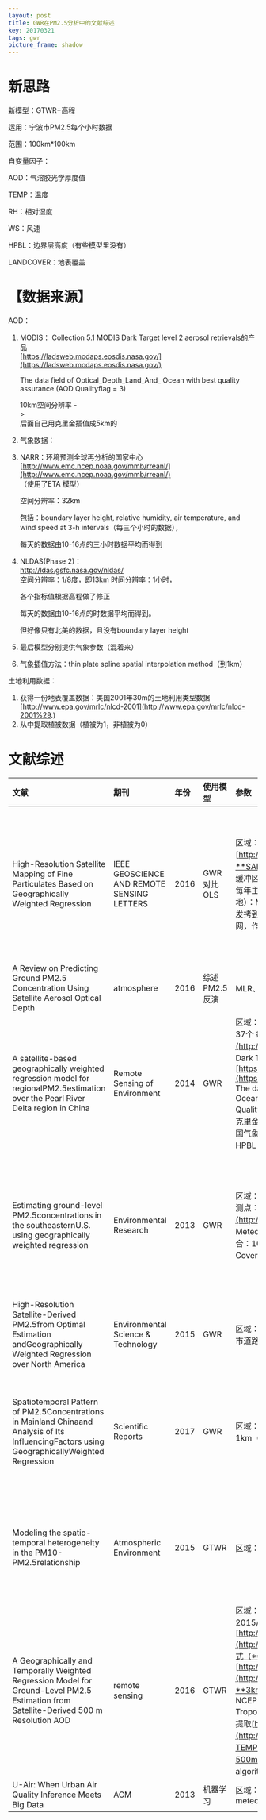 ```yaml
---
layout: post
title: GWR在PM2.5分析中的文献综述
key: 20170321
tags: gwr
picture_frame: shadow
---
```


# 新思路

新模型：GTWR+高程

运用：宁波市PM2.5每个小时数据

范围：100km\*100km

自变量因子：

AOD：气溶胶光学厚度值

TEMP：温度

RH：相对湿度

WS：风速

HPBL：边界层高度（有些模型里没有）

LANDCOVER：地表覆盖

# 【数据来源】

AOD：

1. MODIS： Collection 5.1 MODIS Dark Target level 2  aerosol retrievals的产品  
   [https://ladsweb.modaps.eosdis.nasa.gov/](https://ladsweb.modaps.eosdis.nasa.gov/)

   The data field of  Optical\_Depth\_Land\_And\_ Ocean with best quality assurance \(AOD  Qualityflag = 3\)

   10km空间分辨率  -  
   &gt;  
   后面自己用克里金插值成5km的

2. 气象数据：

3. NARR：环境预测全球再分析的国家中心  
   [http://www.emc.ncep.noaa.gov/mmb/rreanl/](http://www.emc.ncep.noaa.gov/mmb/rreanl/)  
   （使用了ETA 模型）

   空间分辨率：32km

   包括：boundary layer height, relative humidity, air  temperature, and wind speed at 3-h intervals（每三个小时的数据），

   每天的数据由10-16点的三小时数据平均而得到

4. NLDAS\(Phase 2\)：  
   [http://ldas.gsfc.nasa.gov/nldas/ ](http://ldas.gsfc.nasa.gov/nldas/)  
    空间分辨率：1/8度，即13km  时间分辨率：1小时，

   各个指标值根据高程做了修正

   每天的数据由10-16点的时数据平均而得到。

   但好像只有北美的数据，且没有boundary layer height

5. 最后模型分别提供气象参数（混着来）

6. 气象插值方法：thin plate spline spatial interpolation method（到1km）

土地利用数据：

1. 获得一份地表覆盖数据：美国2001年30m的土地利用类型数据
   [http://www.epa.gov/mrlc/nlcd-2001](http://www.epa.gov/mrlc/nlcd-2001%29.)
2. 从中提取植被数据（植被为1，非植被为0）

# 文献综述

| 文献 | 期刊 | 年份 | 使用模型 | 参数 | 一些手段 |
| :--- | :--- | :--- | :--- | :--- | :--- |
| High-Resolution Satellite Mapping of Fine Particulates Based on Geographically Weighted Regression | IEEE GEOSCIENCE AND REMOTE SENSING LETTERS | 2016 | GWR对比OLS | 区域：京津冀实测点：52个 每小时[http://cnemc.cn/](http://cnemc.cn/)AOD:通过**SARA**模型计算Land Use：每年  以监测点为缓冲区1km范围进行计算工业区密度：人口密度：每年主干道长度：特定类型地类的密度（绿地、水地）：Meteorological：每年  13个站点，用最邻近发拷到监测点上  温度  湿度  大气压强建立1km格网，作分析 | 扯了SARA模型扯了GWR、OLS作出了所有区域预测的PM2.5图尺度做了1,3,10km的例子，做了对比讨论 |
| A Review on Predicting Ground PM2.5  Concentration  Using Satellite Aerosol Optical Depth | atmosphere | 2016 | 综述PM2.5反演 | MLR、MEM、CTM、GWR |  |
| A satellite-based geographically weighted regression model for regionalPM2.5estimation over the Pearl River Delta region in China | Remote Sensing of Environment | 2014 | GWR | 区域：珠江三角洲地区 2012/5-2013/9实测点：37个 每小时[http://cnemc.cn/](http://cnemc.cn/)AOD： Collection 5.1 MODIS Dark Target level 2  aerosol retrievals的产品[https://ladsweb.modaps.eosdis.nasa.gov/](https://ladsweb.modaps.eosdis.nasa.gov/)  The data field of  Optical\_Depth\_Land\_And\_ Ocean with best quality assurance \(AOD  Qualityflag = 3\)  10km空间分辨率  -&gt;后面自己用克里金插值成5km的Meteorological 26个站点中国气象数据网，插值到5kmTEMP：RH：WS：HPBL： | 改进了PM2.5的回归模型，用了对数出了张这一年的PM2.5预测图 |
| Estimating ground-level PM2.5concentrations in the southeasternU.S. using geographically weighted regression | Environmental Research | 2013 | GWR | 区域：美国东南地区（750km\*750km） 2003实测点：119个 每小时[http://cnemc.cn/](http://cnemc.cn/)AOD： 10km（MODIS）Meteorological NARR+NLDAS（Phrase2）混合：10kmTEMP：RH：WS：HPBL：Forest Cover：30m | 气象数据用了两个混合，需要做对比预测PM2.5和实测值的误差分析结果分析出全覆盖的PM2.5图 |
| High-Resolution Satellite-Derived PM2.5from Optimal Estimation andGeographically Weighted Regression over North America | Environmental Science & Technology | 2015 | GWR | 区域：北美地区实测点：187个AOD： 0.01度城市道路高程差大气组成 | AOD精度很高，有0.01度。通过转换 |
| Spatiotemporal Pattern of PM2.5Concentrations in Mainland Chinaand Analysis of Its InfluencingFactors using GeographicallyWeighted Regression | Scientific Reports | 2017 | GWR | 区域：全中国　1998-2012 每年空间分辨率：1km（通过插值）![](file:///C:/Users/xwhsky/AppData/Local/Temp/enhtmlclip/Image%283%29.png) | 涉及考虑到的因子超级多空间分辨率高有技术流程图各个权重因子的全覆盖图权重大小分析 |
| Modeling the spatio-temporal heterogeneity in the PM10-PM2.5relationship | Atmospheric Environment | 2015 | GTWR | 区域：台湾 2005-2009实测点：73个 | 对比GWR、GTWR、OLS查看PM10和PM2.5的关系表现图的方式不错 |
| A Geographically and Temporally Weighted Regression Model for Ground-Level PM2.5 Estimation from Satellite-Derived 500 m Resolution AOD | remote sensing | 2016 | GTWR | 区域：中国中部（150\*50km） 2014/11-2015/2实测点：37个 每小时[http://106.37.208.233:20035/](http://106.37.208.233:20035/)AOD：SARA模式（**500m**分辨率 两天时间分辨率）[http://aeronet.gsfc.nasa.gov/](http://aeronet.gsfc.nasa.gov/)Meteorological：**3km**分辨率   每**小时**  用WRF模型提取（通过NCEP FNL Operational Model Global Tropospheric Analyses dataset（1度分辨率）来提取[http://rda.ucar.edu/dsszone/ds083.2/](http://rda.ucar.edu/dsszone/ds083.2/)）TEMP：RH：WS：PBLH：气象数据再插值到500m分辨率（cubic spline interpolation  algorithm） | 精度高，使用于城市范围分析预测每小时的PM2.5值比较GTWR、OLS、GWR、TWR |
| U-Air: When Urban Air Quality Inference Meets Big Data | ACM | 2013 | 机器学习 | 区域：北京 实测点：22个实时监测的数据meteorologytraffic volumeland  uses |  |



